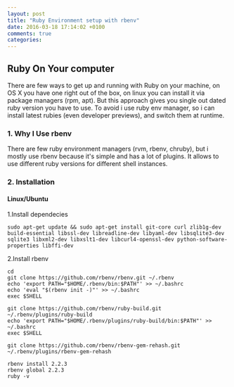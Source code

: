 ```yaml
---
layout: post
title: "Ruby Environment setup with rbenv"
date: 2016-03-18 17:14:02 +0100
comments: true
categories:
---
```


## Ruby On Your computer

There are few ways to get up and running with Ruby on your machine,
on OS X you have one right out of the box, on linux you can install it via
package managers (rpm, apt). But this approach gives you single out dated
ruby version you have to use. To avoid i use ruby env manager, so i can install
latest rubies (even developer previews), and switch them at runtime.

<!-- more -->

### 1. Why I Use rbenv

There are few ruby environment managers (rvm, rbenv, chruby), but i mostly use rbenv
because it's simple and has a lot of plugins. It allows to use different ruby versions
for different shell instances.

### 2. Installation

#### Linux/Ubuntu

1.Install dependecies

```
sudo apt-get update && sudo apt-get install git-core curl zlib1g-dev build-essential libssl-dev libreadline-dev libyaml-dev libsqlite3-dev sqlite3 libxml2-dev libxslt1-dev libcurl4-openssl-dev python-software-properties libffi-dev
```

2.Install rbenv

```
cd
git clone https://github.com/rbenv/rbenv.git ~/.rbenv
echo 'export PATH="$HOME/.rbenv/bin:$PATH"' >> ~/.bashrc
echo 'eval "$(rbenv init -)"' >> ~/.bashrc
exec $SHELL

git clone https://github.com/rbenv/ruby-build.git ~/.rbenv/plugins/ruby-build
echo 'export PATH="$HOME/.rbenv/plugins/ruby-build/bin:$PATH"' >> ~/.bashrc
exec $SHELL

git clone https://github.com/rbenv/rbenv-gem-rehash.git ~/.rbenv/plugins/rbenv-gem-rehash

rbenv install 2.2.3
rbenv global 2.2.3
ruby -v
```
